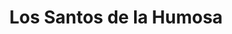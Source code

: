 ---
title: Los Santos de la Humosa
url: /los-santos-de-la-humosa/
latitude: 40.529
longitude: -3.279
---